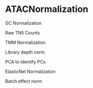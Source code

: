 # ATACNormalization

GC Normalization

Raw TN5 Counts

TMM Normalization

Library depth norm

PCA to Identify PCs

ElasticNet Normalization

Batch effect norm
